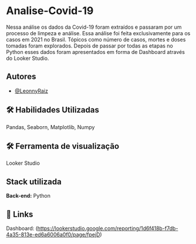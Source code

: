 # Analise-Covid-19

Nessa análise os dados da Covid-19 foram extraídos e passaram por um processo de limpeza e análise. Essa análise foi feita exclusivamente para os casos em 2021 no Brasil. Tópicos como número de casos, mortes e doses tomadas foram explorados. Depois de passar por todas as etapas no Python esses dados foram apresentados em forma de Dashboard através do Looker Studio.

## Autores

- [@LeonnyRaiz](https://github.com/LeonnyRaiz)


## 🛠 Habilidades Utilizadas
Pandas, Seaborn,  Matplotlib, Numpy

## 🛠 Ferramenta de visualização

Looker Studio


## Stack utilizada

**Back-end:** Python

## 🔗 Links
Dashboard: (https://lookerstudio.google.com/reporting/1d6f418b-f7db-4a35-813e-ed6a6006a0f0/page/fpejD)
